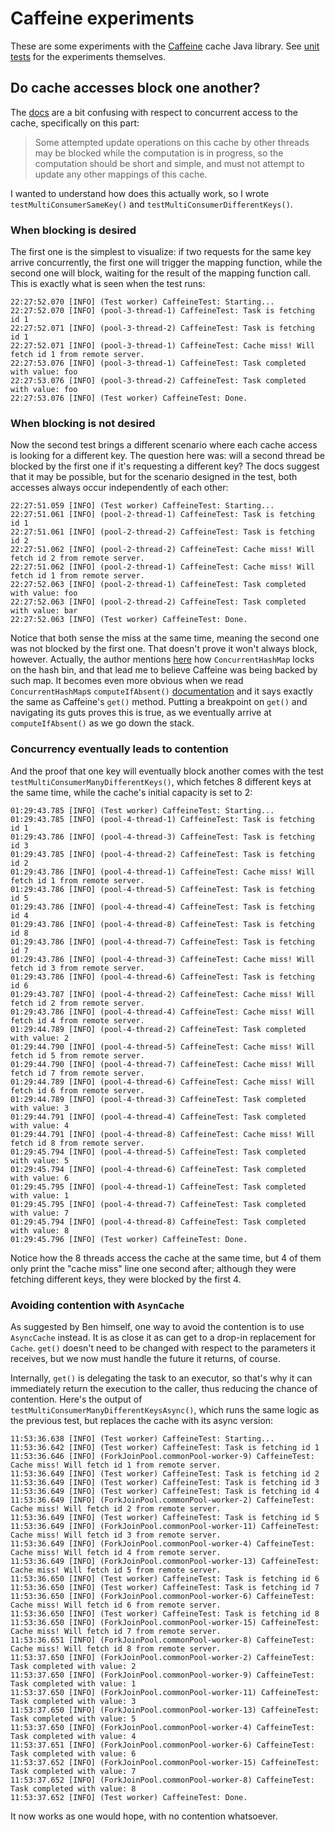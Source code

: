 
# Caffeine experiments

These are some experiments with the [Caffeine](https://github.com/ben-manes/caffeine) cache Java library. See [unit tests](src/test/java/CaffeineTest.java) for the experiments themselves.

## Do cache accesses block one another?

The [docs](https://www.javadoc.io/doc/com.github.ben-manes.caffeine/caffeine/2.9.2/com/github/benmanes/caffeine/cache/Cache.html) are a bit confusing with respect to concurrent access to the cache, specifically on this part:

> Some attempted update operations on this cache by other threads may be blocked while the computation is in progress, so the computation should be short and simple, and must not attempt to update any other mappings of this cache.

I wanted to understand how does this actually work, so I wrote `testMultiConsumerSameKey()` and `testMultiConsumerDifferentKeys()`.

### When blocking is desired

The first one is the simplest to visualize: if two requests for the same key arrive concurrently, the first one will trigger the mapping function, while the second one will block, waiting for the result of the mapping function call. This is exactly what is seen when the test runs:

```
22:27:52.070 [INFO] (Test worker) CaffeineTest: Starting...
22:27:52.070 [INFO] (pool-3-thread-1) CaffeineTest: Task is fetching id 1
22:27:52.071 [INFO] (pool-3-thread-2) CaffeineTest: Task is fetching id 1
22:27:52.071 [INFO] (pool-3-thread-1) CaffeineTest: Cache miss! Will fetch id 1 from remote server.
22:27:53.076 [INFO] (pool-3-thread-1) CaffeineTest: Task completed with value: foo
22:27:53.076 [INFO] (pool-3-thread-2) CaffeineTest: Task completed with value: foo
22:27:53.076 [INFO] (Test worker) CaffeineTest: Done.
```

### When blocking is not desired

Now the second test brings a different scenario where each cache access is looking for a different key. The question here was: will a second thread be blocked by the first one if it's requesting a different key? The docs suggest that it may be possible, but for the scenario designed in the test, both accesses always occur independently of each other:

```
22:27:51.059 [INFO] (Test worker) CaffeineTest: Starting...
22:27:51.061 [INFO] (pool-2-thread-1) CaffeineTest: Task is fetching id 1
22:27:51.061 [INFO] (pool-2-thread-2) CaffeineTest: Task is fetching id 2
22:27:51.062 [INFO] (pool-2-thread-2) CaffeineTest: Cache miss! Will fetch id 2 from remote server.
22:27:51.062 [INFO] (pool-2-thread-1) CaffeineTest: Cache miss! Will fetch id 1 from remote server.
22:27:52.063 [INFO] (pool-2-thread-1) CaffeineTest: Task completed with value: foo
22:27:52.063 [INFO] (pool-2-thread-2) CaffeineTest: Task completed with value: bar
22:27:52.063 [INFO] (Test worker) CaffeineTest: Done.
```

Notice that both sense the miss at the same time, meaning the second one was not blocked by the first one. That doesn't prove it won't always block, however. Actually, the author mentions [here](https://github.com/ben-manes/caffeine/issues/192#issuecomment-337365618) how `ConcurrentHashMap` locks on the hash bin, and that lead me to believe Caffeine was being backed by such map. It becomes even more obvious when we read `ConcurrentHashMap`s `computeIfAbsent()` [documentation](https://docs.oracle.com/javase/8/docs/api/java/util/concurrent/ConcurrentHashMap.html#computeIfAbsent-K-java.util.function.Function-) and it says exactly the same as Caffeine's `get()` method. Putting a breakpoint on `get()` and navigating its guts proves this is true, as we eventually arrive at `computeIfAbsent()` as we go down the stack. 

### Concurrency eventually leads to contention

And the proof that one key will eventually block another comes with the test `testMultiConsumerManyDifferentKeys()`, which fetches 8 different keys at the same time, while the cache's initial capacity is set to 2:

```
01:29:43.785 [INFO] (Test worker) CaffeineTest: Starting...
01:29:43.785 [INFO] (pool-4-thread-1) CaffeineTest: Task is fetching id 1
01:29:43.786 [INFO] (pool-4-thread-3) CaffeineTest: Task is fetching id 3
01:29:43.785 [INFO] (pool-4-thread-2) CaffeineTest: Task is fetching id 2
01:29:43.786 [INFO] (pool-4-thread-1) CaffeineTest: Cache miss! Will fetch id 1 from remote server.
01:29:43.786 [INFO] (pool-4-thread-5) CaffeineTest: Task is fetching id 5
01:29:43.786 [INFO] (pool-4-thread-4) CaffeineTest: Task is fetching id 4
01:29:43.786 [INFO] (pool-4-thread-8) CaffeineTest: Task is fetching id 8
01:29:43.786 [INFO] (pool-4-thread-7) CaffeineTest: Task is fetching id 7
01:29:43.786 [INFO] (pool-4-thread-3) CaffeineTest: Cache miss! Will fetch id 3 from remote server.
01:29:43.786 [INFO] (pool-4-thread-6) CaffeineTest: Task is fetching id 6
01:29:43.787 [INFO] (pool-4-thread-2) CaffeineTest: Cache miss! Will fetch id 2 from remote server.
01:29:43.786 [INFO] (pool-4-thread-4) CaffeineTest: Cache miss! Will fetch id 4 from remote server.
01:29:44.789 [INFO] (pool-4-thread-2) CaffeineTest: Task completed with value: 2
01:29:44.790 [INFO] (pool-4-thread-5) CaffeineTest: Cache miss! Will fetch id 5 from remote server.
01:29:44.790 [INFO] (pool-4-thread-7) CaffeineTest: Cache miss! Will fetch id 7 from remote server.
01:29:44.789 [INFO] (pool-4-thread-6) CaffeineTest: Cache miss! Will fetch id 6 from remote server.
01:29:44.789 [INFO] (pool-4-thread-3) CaffeineTest: Task completed with value: 3
01:29:44.791 [INFO] (pool-4-thread-4) CaffeineTest: Task completed with value: 4
01:29:44.791 [INFO] (pool-4-thread-8) CaffeineTest: Cache miss! Will fetch id 8 from remote server.
01:29:45.794 [INFO] (pool-4-thread-5) CaffeineTest: Task completed with value: 5
01:29:45.794 [INFO] (pool-4-thread-6) CaffeineTest: Task completed with value: 6
01:29:45.795 [INFO] (pool-4-thread-1) CaffeineTest: Task completed with value: 1
01:29:45.795 [INFO] (pool-4-thread-7) CaffeineTest: Task completed with value: 7
01:29:45.794 [INFO] (pool-4-thread-8) CaffeineTest: Task completed with value: 8
01:29:45.796 [INFO] (Test worker) CaffeineTest: Done.
```

Notice how the 8 threads access the cache at the same time, but 4 of them only print the "cache miss" line one second after; although they were fetching different keys, they were blocked by the first 4.

### Avoiding contention with `AsynCache`

As suggested by Ben himself, one way to avoid the contention is to use `AsyncCache` instead. It is as close it as can get to a drop-in replacement for `Cache`. `get()` doesn't need to be changed with respect to the parameters it receives, but we now must handle the future it returns, of course.

Internally, `get()` is delegating the task to an executor, so that's why it can immediately return the execution to the caller, thus reducing the chance of contention. Here's the output of `testMultiConsumerManyDifferentKeysAsync()`, which runs the same logic as the previous test, but replaces the cache with its async version:

```
11:53:36.638 [INFO] (Test worker) CaffeineTest: Starting...
11:53:36.642 [INFO] (Test worker) CaffeineTest: Task is fetching id 1
11:53:36.646 [INFO] (ForkJoinPool.commonPool-worker-9) CaffeineTest: Cache miss! Will fetch id 1 from remote server.
11:53:36.649 [INFO] (Test worker) CaffeineTest: Task is fetching id 2
11:53:36.649 [INFO] (Test worker) CaffeineTest: Task is fetching id 3
11:53:36.649 [INFO] (Test worker) CaffeineTest: Task is fetching id 4
11:53:36.649 [INFO] (ForkJoinPool.commonPool-worker-2) CaffeineTest: Cache miss! Will fetch id 2 from remote server.
11:53:36.649 [INFO] (Test worker) CaffeineTest: Task is fetching id 5
11:53:36.649 [INFO] (ForkJoinPool.commonPool-worker-11) CaffeineTest: Cache miss! Will fetch id 3 from remote server.
11:53:36.649 [INFO] (ForkJoinPool.commonPool-worker-4) CaffeineTest: Cache miss! Will fetch id 4 from remote server.
11:53:36.649 [INFO] (ForkJoinPool.commonPool-worker-13) CaffeineTest: Cache miss! Will fetch id 5 from remote server.
11:53:36.650 [INFO] (Test worker) CaffeineTest: Task is fetching id 6
11:53:36.650 [INFO] (Test worker) CaffeineTest: Task is fetching id 7
11:53:36.650 [INFO] (ForkJoinPool.commonPool-worker-6) CaffeineTest: Cache miss! Will fetch id 6 from remote server.
11:53:36.650 [INFO] (Test worker) CaffeineTest: Task is fetching id 8
11:53:36.650 [INFO] (ForkJoinPool.commonPool-worker-15) CaffeineTest: Cache miss! Will fetch id 7 from remote server.
11:53:36.651 [INFO] (ForkJoinPool.commonPool-worker-8) CaffeineTest: Cache miss! Will fetch id 8 from remote server.
11:53:37.650 [INFO] (ForkJoinPool.commonPool-worker-2) CaffeineTest: Task completed with value: 2
11:53:37.650 [INFO] (ForkJoinPool.commonPool-worker-9) CaffeineTest: Task completed with value: 1
11:53:37.650 [INFO] (ForkJoinPool.commonPool-worker-11) CaffeineTest: Task completed with value: 3
11:53:37.650 [INFO] (ForkJoinPool.commonPool-worker-13) CaffeineTest: Task completed with value: 5
11:53:37.650 [INFO] (ForkJoinPool.commonPool-worker-4) CaffeineTest: Task completed with value: 4
11:53:37.651 [INFO] (ForkJoinPool.commonPool-worker-6) CaffeineTest: Task completed with value: 6
11:53:37.652 [INFO] (ForkJoinPool.commonPool-worker-15) CaffeineTest: Task completed with value: 7
11:53:37.652 [INFO] (ForkJoinPool.commonPool-worker-8) CaffeineTest: Task completed with value: 8
11:53:37.652 [INFO] (Test worker) CaffeineTest: Done.
```

It now works as one would hope, with no contention whatsoever.
